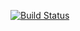 [![Build Status](http://90d1-69-126-160-199.ngrok.io/api/badges/jo824/using-kit/status.svg?ref=refs/heads/main)](http://90d1-69-126-160-199.ngrok.io/jo824/using-kit)

